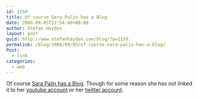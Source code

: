 ```yaml
---
id: 1150
title: Of course Sara Palin has a Blog
date: 2008-09-05T22:54:40+00:00
author: Stefan Hayden
layout: post
guid: http://www.stefanhayden.com/blog/?p=1150
permalink: /blog/2008/09/05/of-course-sara-palin-has-a-blog/
Post:
  - link
categories:
  - web
---
```

Of course <a href="http://sarahpalin.typepad.com/">Sara Palin has a Blog</a>. Though for some reason she has not linked it to her <a href="http://www.youtube.com/user/SaraBenincasa">youtube account</a> or her <a href="http://twitter.com/fakesarahpalin">twitter account</a>.